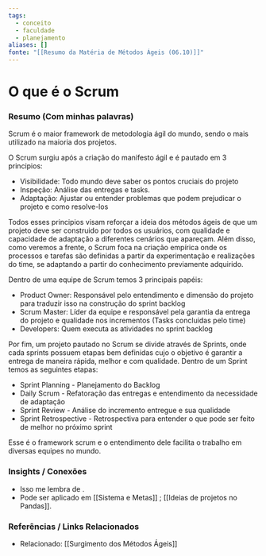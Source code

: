 ```yaml
---
tags:
  - conceito
  - faculdade
  - planejamento
aliases: []
fonte: "[[Resumo da Matéria de Métodos Ágeis (06.10)]]"
---
```

# O que é o Scrum

### Resumo (Com minhas palavras)
Scrum é o maior framework de metodologia ágil do mundo, sendo o mais utilizado na maioria dos projetos.

O Scrum surgiu após a criação do manifesto ágil e é pautado em 3 principios:
- Visibilidade: Todo mundo deve saber os pontos cruciais do projeto
- Inspeção: Análise das entregas e tasks.
- Adaptação: Ajustar ou entender problemas que podem prejudicar o projeto e como resolve-los

Todos esses principios visam reforçar a ideia dos métodos ágeis de que um projeto deve ser construido por todos os usuários, com qualidade e capacidade de adaptação a diferentes cenários que apareçam. Além disso, como veremos a frente, o Scrum foca na criação empírica onde os processos e tarefas são definidas a partir da experimentação e realizações do time, se adaptando a partir do conhecimento previamente adquirido.

Dentro de uma equipe de Scrum temos 3 principais papéis:
- Product Owner: Responsável pelo entendimento e dimensão do projeto para traduzir isso na construção do sprint backlog
- Scrum Master: Líder da equipe e responsável pela garantia da entrega do projeto e qualidade nos incrementos (Tasks concluidas pelo time)
- Developers: Quem executa as atividades no sprint backlog

Por fim, um projeto pautado no Scrum se divide através de Sprints, onde cada sprints possuem etapas bem definidas cujo o objetivo é garantir a entrega de maneira rápida, melhor e com qualidade. Dentro de um Sprint temos as seguintes etapas:
- Sprint Planning - Planejamento do Backlog
- Daily Scrum - Refatoração das entregas e entendimento da necessidade de adaptação
- Sprint Review - Análise do incremento entregue e sua qualidade
- Sprint Retrospective - Retrospectiva para entender o que pode ser feito de melhor no próximo sprint

Esse é o framework scrum e o entendimento dele facilita o trabalho em diversas equipes no mundo.
### Insights / Conexões
- Isso me lembra de .
- Pode ser aplicado em [[Sistema e Metas]] ;  [[Ideias de projetos no Pandas]].

### Referências / Links Relacionados
- Relacionado: [[Surgimento dos Métodos Ágeis]]